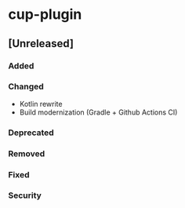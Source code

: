 <!-- Keep a Changelog guide -> https://keepachangelog.com -->
# cup-plugin

## [Unreleased]
### Added

### Changed
- Kotlin rewrite
- Build modernization (Gradle + Github Actions CI)
### Deprecated

### Removed

### Fixed

### Security

